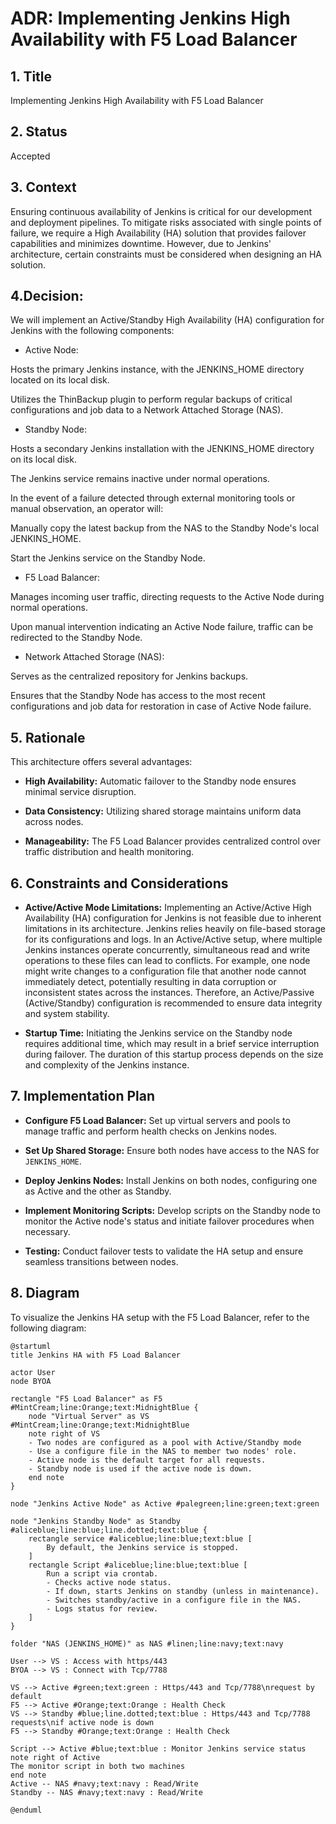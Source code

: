 # ADR: Implementing Jenkins High Availability with F5 Load Balancer

## 1. Title

Implementing Jenkins High Availability with F5 Load Balancer

## 2. Status

Accepted

## 3. Context

Ensuring continuous availability of Jenkins is critical for our development and deployment pipelines. To mitigate risks associated with single points of failure, we require a High Availability (HA) solution that provides failover capabilities and minimizes downtime. However, due to Jenkins' architecture, certain constraints must be considered when designing an HA solution.

## 4.Decision:

We will implement an Active/Standby High Availability (HA) configuration for Jenkins with the following components:​

- Active Node:

Hosts the primary Jenkins instance, with the JENKINS_HOME directory located on its local disk.​

Utilizes the ThinBackup plugin to perform regular backups of critical configurations and job data to a Network Attached Storage (NAS).​

- Standby Node:

Hosts a secondary Jenkins installation with the JENKINS_HOME directory on its local disk.​

The Jenkins service remains inactive under normal operations.​

In the event of a failure detected through external monitoring tools or manual observation, an operator will:​

Manually copy the latest backup from the NAS to the Standby Node's local JENKINS_HOME.

Start the Jenkins service on the Standby Node.

- F5 Load Balancer:

Manages incoming user traffic, directing requests to the Active Node during normal operations.​

Upon manual intervention indicating an Active Node failure, traffic can be redirected to the Standby Node.​

- Network Attached Storage (NAS):

Serves as the centralized repository for Jenkins backups.​

Ensures that the Standby Node has access to the most recent configurations and job data for restoration in case of Active Node failure.

## 5. Rationale

This architecture offers several advantages:

- **High Availability:** Automatic failover to the Standby node ensures minimal service disruption.

- **Data Consistency:** Utilizing shared storage maintains uniform data across nodes.

- **Manageability:** The F5 Load Balancer provides centralized control over traffic distribution and health monitoring.

## 6. Constraints and Considerations

- **Active/Active Mode Limitations:** Implementing an Active/Active High Availability (HA) configuration for Jenkins is not feasible due to inherent limitations in its architecture. Jenkins relies heavily on file-based storage for its configurations and logs. In an Active/Active setup, where multiple Jenkins instances operate concurrently, simultaneous read and write operations to these files can lead to conflicts. For example, one node might write changes to a configuration file that another node cannot immediately detect, potentially resulting in data corruption or inconsistent states across the instances. Therefore, an Active/Passive (Active/Standby) configuration is recommended to ensure data integrity and system stability.

- **Startup Time:** Initiating the Jenkins service on the Standby node requires additional time, which may result in a brief service interruption during failover. The duration of this startup process depends on the size and complexity of the Jenkins instance.

## 7. Implementation Plan

- **Configure F5 Load Balancer:** Set up virtual servers and pools to manage traffic and perform health checks on Jenkins nodes.

- **Set Up Shared Storage:** Ensure both nodes have access to the NAS for `JENKINS_HOME`.

- **Deploy Jenkins Nodes:** Install Jenkins on both nodes, configuring one as Active and the other as Standby.

- **Implement Monitoring Scripts:** Develop scripts on the Standby node to monitor the Active node's status and initiate failover procedures when necessary.

- **Testing:** Conduct failover tests to validate the HA setup and ensure seamless transitions between nodes.

## 8. Diagram

To visualize the Jenkins HA setup with the F5 Load Balancer, refer to the following diagram:

```plantuml
@startuml
title Jenkins HA with F5 Load Balancer

actor User
node BYOA

rectangle "F5 Load Balancer" as F5 #MintCream;line:Orange;text:MidnightBlue {
    node "Virtual Server" as VS #MintCream;line:Orange;text:MidnightBlue
    note right of VS
    - Two nodes are configured as a pool with Active/Standby mode
    - Use a configure file in the NAS to member two nodes' role.
    - Active node is the default target for all requests.
    - Standby node is used if the active node is down.
    end note
}

node "Jenkins Active Node" as Active #palegreen;line:green;text:green

node "Jenkins Standby Node" as Standby #aliceblue;line:blue;line.dotted;text:blue {
    rectangle service #aliceblue;line:blue;text:blue [
        By default, the Jenkins service is stopped.
    ]
    rectangle Script #aliceblue;line:blue;text:blue [
        Run a script via crontab.
        - Checks active node status.
        - If down, starts Jenkins on standby (unless in maintenance).
        - Switches standby/active in a configure file in the NAS.
        - Logs status for review.
    ]
}

folder "NAS (JENKINS_HOME)" as NAS #linen;line:navy;text:navy

User --> VS : Access with https/443
BYOA --> VS : Connect with Tcp/7788

VS --> Active #green;text:green : Https/443 and Tcp/7788\nrequest by default
F5 --> Active #Orange;text:Orange : Health Check
VS --> Standby #blue;line.dotted;text:blue : Https/443 and Tcp/7788 requests\nif active node is down
F5 --> Standby #Orange;text:Orange : Health Check

Script --> Active #blue;text:blue : Monitor Jenkins service status
note right of Active
The monitor script in both two machines
end note
Active -- NAS #navy;text:navy : Read/Write
Standby -- NAS #navy;text:navy : Read/Write

@enduml
